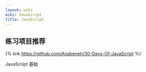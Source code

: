 ```yaml
---
layout: wiki
wiki: JavaScript
title: JavaScript
---
```


## 练习项目推荐

{% link https://github.com/Asabeneh/30-Days-Of-JavaScript %}

JavaScript 基础

